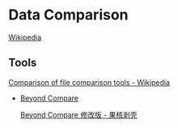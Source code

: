 # Data Comparison
[Wikipedia](https://en.wikipedia.org/wiki/File_comparison)

## Tools
[Comparison of file comparison tools - Wikipedia](https://en.wikipedia.org/wiki/Comparison_of_file_comparison_tools)

- [Beyond Compare](https://www.scootersoftware.com/index.php)

  [Beyond Compare 修改版 - 果核剥壳](https://www.ghxi.com/beyondcompare.html)